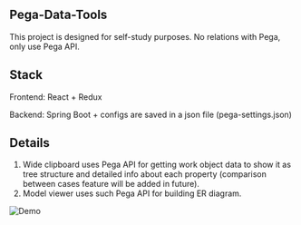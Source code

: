 ## Pega-Data-Tools
This project is designed for self-study purposes. No relations with Pega, only use Pega API.

## Stack

Frontend: React + Redux

Backend: Spring Boot + configs are saved in a json file (pega-settings.json)

## Details
1) Wide clipboard uses Pega API for getting work object data to show it as tree structure and detailed info about each property (comparison between cases feature will be added in future).
2) Model viewer uses such Pega API for building ER diagram.

![Demo](https://github.com/ibelogolovy/pega-data-modeler/blob/master/demo.gif?raw=true)